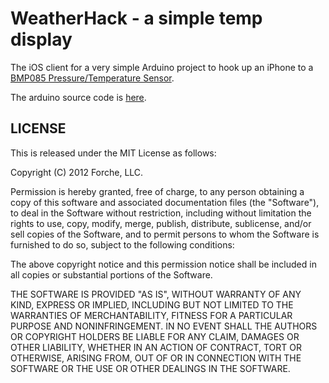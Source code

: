 # WeatherHack - a simple temp display

The iOS client for a very simple Arduino project to hook up an iPhone to a [BMP085
Pressure/Temperature Sensor](https://www.adafruit.com/products/391).

The arduino source code is [here](http://git.io/m7xPfA).

## LICENSE

This is released under the MIT License as follows:

Copyright (C) 2012 Forche, LLC.

Permission is hereby granted, free of charge, to any person obtaining a
copy of this software and associated documentation files (the
"Software"), to deal in the Software without restriction, including
without limitation the rights to use, copy, modify, merge, publish,
distribute, sublicense, and/or sell copies of the Software, and to
permit persons to whom the Software is furnished to do so, subject to
the following conditions:

The above copyright notice and this permission notice shall be included
in all copies or substantial portions of the Software.

THE SOFTWARE IS PROVIDED "AS IS", WITHOUT WARRANTY OF ANY KIND, EXPRESS
OR IMPLIED, INCLUDING BUT NOT LIMITED TO THE WARRANTIES OF
MERCHANTABILITY, FITNESS FOR A PARTICULAR PURPOSE AND NONINFRINGEMENT.
IN NO EVENT SHALL THE AUTHORS OR COPYRIGHT HOLDERS BE LIABLE FOR ANY
CLAIM, DAMAGES OR OTHER LIABILITY, WHETHER IN AN ACTION OF CONTRACT,
TORT OR OTHERWISE, ARISING FROM, OUT OF OR IN CONNECTION WITH THE
SOFTWARE OR THE USE OR OTHER DEALINGS IN THE SOFTWARE.
